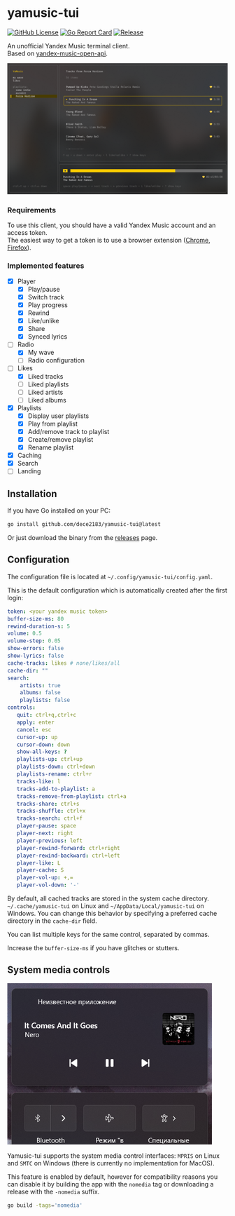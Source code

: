 
# yamusic-tui

[![GitHub License](https://img.shields.io/github/license/dece2183/yamusic-tui)](https://github.com/DECE2183/yamusic-tui/blob/main/LICENSE)
[![Go Report Card](https://goreportcard.com/badge/github.com/dece2183/yamusic-tui)](https://goreportcard.com/report/github.com/dece2183/yamusic-tui)
[![Release](https://img.shields.io/github/v/release/dece2183/yamusic-tui)](https://github.com/dece2183/yamusic-tui/releases)

An unofficial Yandex Music terminal client.<br>
Based on [yandex-music-open-api](https://github.com/acherkashin/yandex-music-open-api).

![screenshot](.assets/screenshot.png)

### Requirements

To use this client, you should have a valid Yandex Music account and an access token.<br>
The easiest way to get a token is to use a browser extension ([Chrome](https://chrome.google.com/webstore/detail/yandex-music-token/lcbjeookjibfhjjopieifgjnhlegmkib), [Firefox](https://addons.mozilla.org/en-US/firefox/addon/yandex-music-token/)).

### Implemented features

 - [x] Player
    - [x] Play/pause
    - [x] Switch track
    - [x] Play progress
    - [x] Rewind
    - [x] Like/unlike
    - [x] Share
    - [x] Synced lyrics
 - [ ] Radio
    - [x] My wave
    - [ ] Radio configuration
 - [ ] Likes
    - [x] Liked tracks
    - [ ] Liked playlists
    - [ ] Liked artists
    - [ ] Liked albums
 - [x] Playlists
    - [x] Display user playlists
    - [x] Play from playlist
    - [x] Add/remove track to playlist
    - [x] Create/remove playlist
    - [x] Rename playlist
 - [x] Caching
 - [x] Search
 - [ ] Landing

## Installation

If you have Go installed on your PC:

```bash
go install github.com/dece2183/yamusic-tui@latest
```

Or just download the binary from the [releases](https://github.com/DECE2183/yamusic-tui/releases/latest) page.

## Configuration

The configuration file is located at `~/.config/yamusic-tui/config.yaml`.

This is the default configuration which is automatically created after the first login:

```yaml
token: <your yandex music token>
buffer-size-ms: 80
rewind-duration-s: 5
volume: 0.5
volume-step: 0.05
show-errors: false
show-lyrics: false
cache-tracks: likes # none/likes/all
cache-dir: ""
search:
    artists: true
    albums: false
    playlists: false
controls:
   quit: ctrl+q,ctrl+c
   apply: enter
   cancel: esc
   cursor-up: up
   cursor-down: down
   show-all-keys: ?
   playlists-up: ctrl+up
   playlists-down: ctrl+down
   playlists-rename: ctrl+r
   tracks-like: l
   tracks-add-to-playlist: a
   tracks-remove-from-playlist: ctrl+a
   tracks-share: ctrl+s
   tracks-shuffle: ctrl+x
   tracks-search: ctrl+f
   player-pause: space
   player-next: right
   player-previous: left
   player-rewind-forward: ctrl+right
   player-rewind-backward: ctrl+left
   player-like: L
   player-cache: S
   player-vol-up: +,=
   player-vol-down: '-'
```

By default, all cached tracks are stored in the system cache directory. `~/.cache/yamusic-tui` on Linux and `~/AppData/Local/yamusic-tui` on Windows.
You can change this behavior by specifying a preferred cache directory in the `cache-dir` field.

You can list multiple keys for the same control, separated by commas.

Increase the `buffer-size-ms` if you have glitches or stutters.

## System media controls

![win11-smtc-example](.assets/smtc-win11.png)

Yamusic-tui supports the system media control interfaces: `MPRIS` on Linux and `SMTC` on Windows (there is currently no implementation for MacOS). 

This feature is enabled by default, however for compatibility reasons you can disable it by building the app with the `nomedia` tag or downloading a release with the `-nomedia` suffix.

```bash
go build -tags='nomedia'
```
